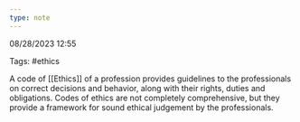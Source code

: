 ```yaml
---
type: note
---
```

08/28/2023 12:55

Tags: #ethics 

A code of [[Ethics]] of a profession provides guidelines to the professionals on correct decisions and behavior, along with their rights, duties and obligations. Codes of ethics are not completely comprehensive, but they provide a framework for sound ethical judgement by the professionals. 